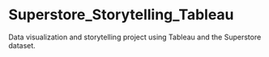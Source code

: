 # Superstore_Storytelling_Tableau
Data visualization and storytelling project using Tableau and the Superstore dataset.
